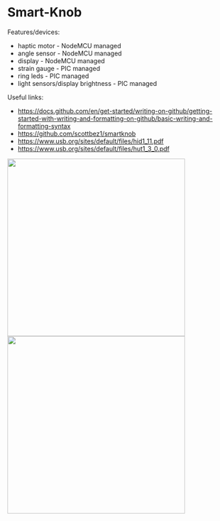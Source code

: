 # Smart-Knob
Features/devices:
* haptic motor    - NodeMCU managed
* angle sensor    - NodeMCU managed
* display         - NodeMCU managed
* strain gauge    - PIC managed
* ring leds       - PIC managed
* light sensors/display brightness - PIC managed

Useful links:
* https://docs.github.com/en/get-started/writing-on-github/getting-started-with-writing-and-formatting-on-github/basic-writing-and-formatting-syntax
* https://github.com/scottbez1/smartknob
* https://www.usb.org/sites/default/files/hid1_11.pdf
* https://www.usb.org/sites/default/files/hut1_3_0.pdf

<img src="https://user-images.githubusercontent.com/101560676/194729360-bfd04a7e-d6f4-4714-811e-90764046d18d.png" width="400">
<img src="https://user-images.githubusercontent.com/101560676/194730027-5e8c78ca-7b32-4c9c-a9b2-b4c04a1a92c4.png" width="400">

